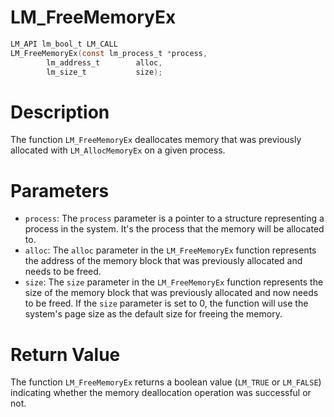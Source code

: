 # LM_FreeMemoryEx

```c
LM_API lm_bool_t LM_CALL
LM_FreeMemoryEx(const lm_process_t *process,
		lm_address_t        alloc,
		lm_size_t           size);
```

# Description
The function `LM_FreeMemoryEx` deallocates memory that was previously allocated with `LM_AllocMemoryEx`
on a given process.

# Parameters
 - `process`: The `process` parameter is a pointer to a structure representing a process in the
system. It's the process that the memory will be allocated to.
 - `alloc`: The `alloc` parameter in the `LM_FreeMemoryEx` function represents the address of the
memory block that was previously allocated and needs to be freed.
 - `size`: The `size` parameter in the `LM_FreeMemoryEx` function represents the size of the memory
block that was previously allocated and now needs to be freed. If the `size` parameter is set to 0,
the function will use the system's page size as the default size for freeing the memory.

# Return Value
The function `LM_FreeMemoryEx` returns a boolean value (`LM_TRUE` or `LM_FALSE`) indicating
whether the memory deallocation operation was successful or not.
